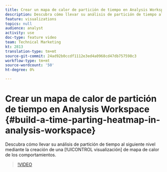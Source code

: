 ```yaml
---
title: Crear un mapa de calor de partición de tiempo en Analysis Workspace
description: Descubra cómo llevar su análisis de partición de tiempo al siguiente nivel mediante la creación de una visualización de mapa de calor de los comportamientos.
feature: visualizations
topics: null
audience: analyst
activity: use
doc-type: feature video
team: Technical Marketing
kt: 2813
translation-type: tm+mt
source-git-commit: 24ad92b0ccdf1112e3ed4a0968cd47db757598c3
workflow-type: tm+mt
source-wordcount: '50'
ht-degree: 0%

---
```



# Crear un mapa de calor de partición de tiempo en Analysis Workspace {#build-a-time-parting-heatmap-in-analysis-workspace}

Descubra cómo llevar su análisis de partición de tiempo al siguiente nivel mediante la creación de una [!UICONTROL visualización] de mapa de calor de los comportamientos.

>[!VIDEO](https://video.tv.adobe.com/v/26991/?quality=12)
